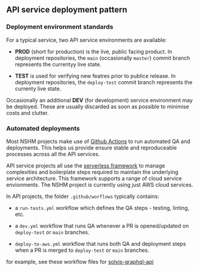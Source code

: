 ## API service deployment pattern

### Deployment environment standards

For a typical service, two API service environments are available:

 - **PROD** (short for production) is the live, public facing product. 
   In deployment repositories,  the `main` (occasionally `master`) commit branch represents the currentyy live state.

 - **TEST** is used for verifying new featres prior to publice release.
   In deployment repositories,  the `deploy-test` commit branch represents the currenty live state.

Occasionally an additional **DEV** (for development) service environment may be deployed. These are usually discarded as soon as possible to minimise costs and clutter.

### Automated deployments

Most NSHM projects make use of [Github Actions](https://docs.github.com/en/actions) to run automated QA and deployments. This helps us provide ensure stable and reproduceable processes across all the API services. 

API service projects all use the [serverless framework](https://serverless.com) to manage complexities and boilerplate steps required to maintain the underlying service architecture. This framework supports a range of cloud service envionments. The NSHM project is currently using just AWS cloud services.

In API projects, the folder `.github/worflows` typically contains:

 - a `run-tests.yml` workflow which defines the QA steps - testing, linting, etc.

 - a `dev.yml` workflow that runs QA whenever a PR is opened/updated on `deploy-test` or `main` branches.

 - `deploy-to-aws.yml` workflow that runs both QA and deployment steps when a PR is merged to `deploy-test` or `main` branches.

for example, see these workflow files for  [solvis-graphql-api](https://github.com/GNS-Science/solvis-graphql-api/tree/main/.github/workflows)

